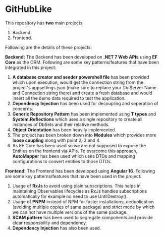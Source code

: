 # GitHubLike

This repository has **two** main projects:

1. Backend.
2. Frontend.

Following are the details of these projects:

**Backend:**
The Backend has been developed on **.NET 7 Web APIs** using **EF Core** as the ORM. Following are some key patterns/features that have been integrated in this project:
   1. **A database creator and seeder powershell file** has been provided which upon execution, would get the connection string from the project's appsettings.json (make sure to replace your Db           Server Name and Connection string there) and create a fresh database and would insert all the demo data required to test the application.
   2. **Dependency Injection** has been used for decoupling and seperation of concerns.
   3. **Generic Repository Pattern** has been implemented using **T types** and **System.Reflections** which uses a single repository to create all instances of DbSets and their relative methods.
   4. **Object Orientation** has been heavily implemented.
   5. The project has been broken down into **Modules** which provides more **loose coupling** along with point 2, 3 and 4.
   6. As EF Core has been used so we are not supposed to expose the Entities on the frontend via APIs. To overcome this approach, **AutoMapper** has been used which uses DTOs and mapping                  configurations to convert entities to those DTOs.

**Frontend:**
The Frontend has been developed using **Angular 16**. Following are some key patterns/features that have been used in the project:
  1.  Usage of **RxJs** to avoid using plain subscriptions. This helps in maintaining Observables lifecycles as RxJs handles subscriptions automatically for example no need to use UntilDestroy().
  2.  Usage of **PNPM** instead of NPM for faster installations, deduplication (avoiding multiple copies of same package) and strict mode by which we can not have multiple versions of the same             package.
  3.  **SCAM pattern** has been used to segregate components and provide clear responsbility and dependency.
  4.  **Dependency Injection** has also been used.
